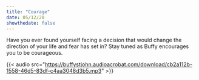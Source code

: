 ```yaml
---
title: "Courage"
date: 05/12/20
showthedate: false
---
```


Have you ever found yourself facing a decision that would change the direction of your life and fear has set in? Stay tuned as Buffy encourages you to be courageous.
<!--more-->
{{< audio src="https://buffystjohn.audioacrobat.com/download/cb2a112b-1558-46d5-83df-c4aa3048d3b5.mp3" >}}